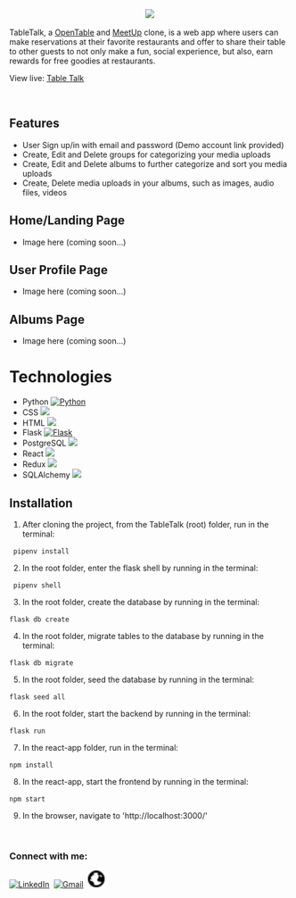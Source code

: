 <br />
<br />

<p align='center'>
  <img src='https://safemedia-capstone.s3.us-east-2.amazonaws.com/Public/safemedia-logo.png?response-content-disposition=inline&X-Amz-Security-Token=IQoJb3JpZ2luX2VjEOD%2F%2F%2F%2F%2F%2F%2F%2F%2F%2FwEaCXVzLXdlc3QtMSJIMEYCIQCveKMyYN3s34vFrEMxywd4YdWAXaDyuTdg5C4an%2BaIhQIhAPtopbrQBcxuGNRdsUO9hJCDEzWXfFjN3l6%2FwlztnFkaKtACCBkQABoMNjQzNzY1OTYxODY4IgyPP2Tsr90tjZvn7f4qrQIdusxO0Lud6TPa6MLO4CVOZgcVJTdn%2BMrQysEXxaAbJPoPjjL00oGGpWl87Lalt48pShxt6pGeDDi8Nr9ugeEehCoyDrpslDmgvIOwiatFKXL9kGePfDGIca%2FOuRgfrzrRJ%2FLESh9C%2BEXg0F7mwjWHU5aCBxtERL5iHWSC2pf38hC9XSyKOEhcnJDazvFky0oVfPLvwdR2eo18mhL6HubgsptGtA4xRrv3og9ZWc%2FuGwL0r9qfPje6voZts9jXmg5q%2BvmBGM8TewtlbTtnmBIpXMi8E2ji907BS7Yf1nB1StZPIJLfR%2Fn942L5Q9aaXS5G%2Bn%2F4Cjn7%2FcfGkBXJtgu7oVhnywvm%2ByS9M%2Byd7d%2FBglehns%2BTa2e0c5td%2Ff8YQEgqUsVB7BjEMQ52yFxOMNeCj4kGOrQCKmXo4vmBmGfvUoM4UHQ3rXIyRz6jguJ3J2Q2lOlJ9aFTja4l2jZambXJEYLo2xL5oovV22kV6yY7S0PBH%2BOG81hTZA%2B4CXK5ms3UeVy9SzTgBb2B6pF5rrqPemmhYErArCqcH9ppqbU%2FxnWT2pzHFt6TNcmflTMGQPm76eONXJgEdGzgatpb3ctUS6xZNb9i5as7Y4LgKYhq%2BlACYOn4ySqrXZ5LTbPin%2B0WziAQ%2BIprG%2BGMU83Cf%2B5ZjKnDsoczfwgvBy47p5KsAa6mop784shoVivNrWD09HNxkWvly7bWt96P3EYDEX3JBQv%2FMn47U3MQSrIs3SeAhP%2FjADMOeSj5JlrjCjhFFtdkAnGfmQqx6Ee3A976I%2BsI%2Fok6EFvZALhWevytGv0ZYvXEuoPyFUvu92M%3D&X-Amz-Algorithm=AWS4-HMAC-SHA256&X-Amz-Date=20210824T032723Z&X-Amz-SignedHeaders=host&X-Amz-Expires=300&X-Amz-Credential=ASIAZLY3RASGPRYRIO4M%2F20210824%2Fus-east-2%2Fs3%2Faws4_request&X-Amz-Signature=e47af7f14256de2420c7b96aef2fd1806d17f701af81011f2b4a86126608d63b' width='500px' >
</p>

TableTalk, a <a href='https://opentable.com'>OpenTable</a> and <a href='https://meetup.com'>MeetUp</a> clone, is a web app where users can make reservations at their favorite restaurants and offer to share their table to other guests to not only make a fun, social experience, but also, earn rewards for free goodies at restaurants.

View live: <a href='https://table--talk.herokuapp.com/'>Table Talk</a>

<br />

## Features

-   User Sign up/in with email and password (Demo account link provided)
-   Create, Edit and Delete groups for categorizing your media uploads
-   Create, Edit and Delete albums to further categorize and sort you media uploads
-   Create, Delete media uploads in your albums, such as images, audio files, videos
    <br />

## Home/Landing Page

-   Image here (coming soon...)
    <br />

## User Profile Page

-   Image here (coming soon...)
    <br />

## Albums Page

-   Image here (coming soon...)
    <br />

# Technologies

-   Python <a href="https://www.python.org/"><img alt="Python" src="https://img.shields.io/badge/-Python-3776AB?style=flat-square&logo=Python&logoColor=white&" /></a>
-   CSS <a href="https://developer.mozilla.org/en-US/docs/Web/CSS"><img src="https://img.shields.io/badge/-CSS3-1572B6?logo=CSS3" /></a>
-   HTML <a href="https://developer.mozilla.org/en-US/docs/Web/HTML"><img src="https://img.shields.io/badge/-HTML5-E34F26?logo=HTML5&logoColor=ffffff" /></a>
-   Flask <a href="https://flask.palletsprojects.com/en/1.1.x/"><img alt="Flask" src="https://img.shields.io/badge/-Flask-000000?style=flat-square&logo=Flask&logoColor=white" /></a>
-   PostgreSQL <a href="https://www.postgresql.org/"><img src="https://img.shields.io/badge/-PostgreSQL-336791?logo=PostgreSQL" /></a>
-   React <a href="https://reactjs.org/"><img src="https://img.shields.io/badge/-React-61DAFB?logo=React&logoColor=333333" /></a>
-   Redux <a href="https://redux.js.org/"><img src="https://img.shields.io/badge/-Redux-764ABC?logo=Redux" /></a>
-   SQLAlchemy <a href=https://www.sqlalchemy.org/><img src=https://img.shields.io/badge/-SQLAlchemy-red /></a>
    <br />

## Installation

1. After cloning the project, from the TableTalk (root) folder, run in the terminal:

```
 pipenv install
```

2. In the root folder, enter the flask shell by running in the terminal:

```
 pipenv shell
```

3. In the root folder, create the database by running in the terminal:

```
flask db create
```

4. In the root folder, migrate tables to the database by running in the terminal:

```
flask db migrate
```

5. In the root folder, seed the database by running in the terminal:

```
flask seed all
```

6. In the root folder, start the backend by running in the terminal:

```
flask run
```

7. In the react-app folder, run in the terminal:

```
npm install
```

8. In the react-app, start the frontend by running in the terminal:

```
npm start
```

9. In the browser, navigate to 'http://localhost:3000/'

<br />

### Connect with me:

<a href="https://www.linkedin.com/in/jonathan-borja-1a9959172/"><img src="https://img.shields.io/badge/linkedin-%230077B5.svg?&style=for-the-badge&logo=linkedin&logoColor=white" alt="LinkedIn" /></a>&nbsp;
<a href="mailto:jborja-one@gmail.com?subject=GitHub"><img src="https://img.shields.io/badge/gmail-%23D14836.svg?&style=for-the-badge&logo=gmail&logoColor=white" alt="Gmail"/></a>&nbsp;
<a href="https://jborja-one.github.io/"><img src="https://raw.githubusercontent.com/iconic/open-iconic/master/svg/globe.svg" alt="website" width=30/></a>&nbsp;

